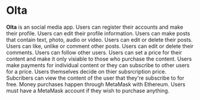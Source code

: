 # Olta

**Olta** is an social media app. Users can register their accounts and make their profile. Users can edit their profile information. Users can make posts that contain text, photo, audio or video. Users can edit or delete their posts. Users can like, unlike or comment other posts. Users can edit or delete their comments. Users can follow other users. Users can set a price for their content and make it only visiable to those who purchase the content. Users make payments for individual content or they can subscribe to other users for a price. Users themselves decide on thier subsrcription price. Subcribers can view the content of the user that they're subscribe to for free. Money purchases happen through MetaMask with Ethereum. Users must have a MetaMask account if they wish to purchase anything. 
